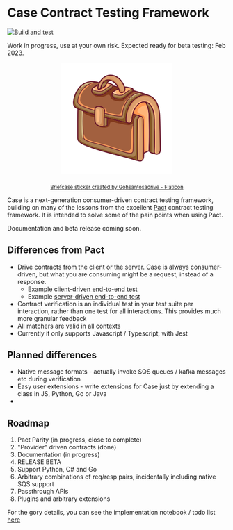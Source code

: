 # Case Contract Testing Framework

[![Build and test](https://github.com/TimothyJones/case/actions/workflows/build-and-test.yml/badge.svg?branch=main)](https://github.com/TimothyJones/case/actions/workflows/build-and-test.yml)

Work in progress, use at your own risk. Expected ready for beta testing: Feb 2023.

<span align="center">

![Case](/docs/suitcase.png)

<sub>[Briefcase sticker created by Gohsantosadrive - Flaticon](https://www.flaticon.com/free-stickers/law)</sub>

</span>

Case is a next-generation consumer-driven contract testing framework, building
on many of the lessons from the excellent [Pact](pact.io) contract testing
framework. It is intended to solve some of the pain points when using Pact.

Documentation and beta release coming soon.

## Differences from Pact

- Drive contracts from the client or the server. Case is always consumer-driven, but what you are consuming might be a request, instead of a response.
  - Example [client-driven end-to-end test](src/index.http.requestingCDC.spec.ts)
  - Example [server-driven end-to-end test](src/index.http.respondingPDC.spec.ts)
- Contract verification is an individual test in your test suite per interaction, rather than one test for all interactions. This provides much more granular feedback
- All matchers are valid in all contexts
- Currently it only supports Javascript / Typescript, with Jest

## Planned differences

- Native message formats - actually invoke SQS queues / kafka messages etc during verification
- Easy user extensions - write extensions for Case just by extending a class in JS, Python, Go or Java
-

## Roadmap

1. Pact Parity (in progress, close to complete)
2. "Provider" driven contracts (done)
3. Documentation (in progress)
4. RELEASE BETA
5. Support Python, C# and Go
6. Arbitrary combinations of req/resp pairs, incidentally including native SQS support
7. Passthrough APIs
8. Plugins and arbitrary extensions

For the gory details, you can see the implementation notebook / todo list [here](docs/maintainers/todo.md)
